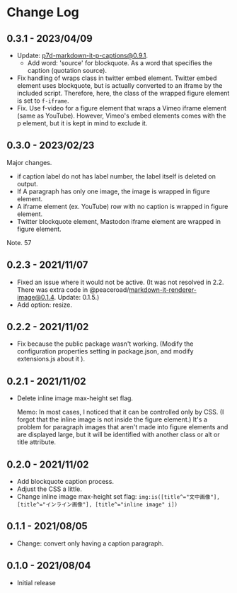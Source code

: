 # Change Log

## 0.3.1 - 2023/04/09

- Update: p7d-markdown-it-p-captions@0.9.1.
    - Add word: 'source' for blockquote. As a word that specifies the caption (quotation source).
- Fix handling of wraps class in twitter embed element.
        Twitter embed element uses blockquote, but is actually converted to an iframe by the included script. Therefore, here, the class of the wrapped figure element is set to `f-iframe`.
- Fix. Use f-video for a figure element that wraps a Vimeo iframe element (same as YouTube). However, Vimeo's embed elements comes with the p element, but it is kept in mind to exclude it.

## 0.3.0 - 2023/02/23

Major changes.

- if caption label do not has label number, the label itself is deleted on output.
- If A paragraph has only one image, the image is wrapped in figure element.
- A iframe element (ex. YouTube) row with no caption is wrapped in figure element.
- Twitter blockquote element, Mastodon iframe element are wrapped in figure element.

Note. 57

## 0.2.3 - 2021/11/07

- Fixed an issue where it would not be active. (It was not resolved in 2.2.
There was extra code in @peaceroad/markdown-it-renderer-image@0.1.4. Update: 0.1.5.)
- Add option: resize.

## 0.2.2 - 2021/11/02

- Fix because the public package wasn't working. (Modify the configuration properties setting in package.json, and modify extensions.js about it ).

## 0.2.1 - 2021/11/02

- Delete inline image max-height set flag.

    Memo: In most cases, I noticed that it can be controlled only by CSS. (I forgot that the inline image is not inside the figure element.) It's a problem for paragraph images that aren't made into figure elements and are displayed large, but it will be identified with another class or alt or title attribute.

## 0.2.0 - 2021/11/02

- Add blockquote caption process.
- Adjust the CSS a little.
- Change inline image max-height set flag: `img:is([title^="文中画像"], [title^="インライン画像"], [title^="inline image" i])`

## 0.1.1 - 2021/08/05

- Change: convert only having a caption paragraph.

## 0.1.0 - 2021/08/04

- Initial release

